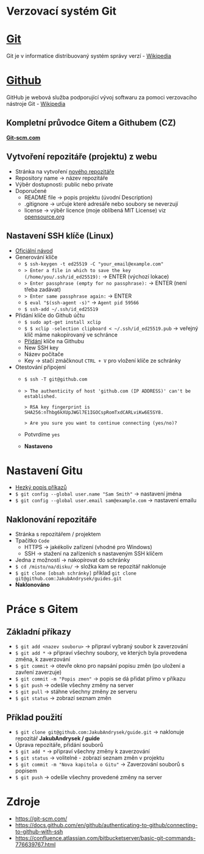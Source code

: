 # Verzovací systém Git

# [Git](https://git-scm.com)
Git je v informatice distribuovaný systém správy verzí - [Wikipedia](https://cs.wikipedia.org/wiki/Git)


# [Github](https://github.com)
GitHub je webová služba podporující vývoj softwaru za pomoci verzovacího nástroje Git - [Wikipedia](https://cs.wikipedia.org/wiki/GitHub)

## Kompletní průvodce Gitem a Githubem (CZ)
**[Git-scm.com](https://git-scm.com/book/cs/v2)**

## Vytvoření repozitáře (projektu) z webu

- Stránka na vytvoření [nového repozitáře](https://github.com/new)
- Repository name -> název repozitáře
- Výběr dostupnosti: public nebo private
- Doporučené
   - README file -> popis projektu (úvodní Description)
   - .gitignore -> určuje které adresáře nebo soubory se neverzují
   - license -> výběr licence (moje oblíbená MIT License) viz [opensource.org](https://opensource.org/licenses)

## Nastavení SSH klíče (Linux)
- [Oficiální návod](https://docs.github.com/en/github/authenticating-to-github/connecting-to-github-with-ssh)
- Generování klíče
   - `$ ssh-keygen -t ed25519 -C "your_email@example.com"`
   - `> Enter a file in which to save the key (/home/you/.ssh/id_ed25519):` -> ENTER (výchozí lokace)
   - `> Enter passphrase (empty for no passphrase):` -> ENTER (není třeba zadávat)
   - `> Enter same passphrase again:` -> ENTER
   - `$ eval "$(ssh-agent -s)"` -> `Agent pid 59566`
   - `$ ssh-add ~/.ssh/id_ed25519`
- Přidání klíče do Github účtu
   - `$ sudo apt-get install xclip`
   - `$ $ xclip -selection clipboard < ~/.ssh/id_ed25519.pub` ->   veřejný klíč máme nakopírovaný ve schránce
   - [Přídání](https://github.com/settings/keys) klíče na Githubu
   - New SSH key
   - Název počítače
   - Key -> stačí zmáčknout `CTRL + V` pro vložení klíče ze schránky
- Otestování připojení
   - `$ ssh -T git@github.com`
   - `> The authenticity of host 'github.com (IP ADDRESS)' can't be established.`
    
        `> RSA key fingerprint is SHA256:nThbg6kXUpJWGl7E1IGOCspRomTxdCARLviKw6E5SY8.`

        `> Are you sure you want to continue connecting (yes/no)?`
   - Potvrdíme `yes`
   - **Nastaveno**

# Nastavení Gitu

- [Hezký popis příkazů](https://confluence.atlassian.com/bitbucketserver/basic-git-commands-776639767.html)
- `$ git config --global user.name "Sam Smith"` -> nastavení jména
- `$ git config --global user.email sam@example.com` -> nastavení emailu

## Naklonování repozitáře

- Stránka s repozitářem / projektem
- Tpačítko `Code`
   - HTTPS -> jakékoliv zařízení (vhodné pro Windows)
   - SSH -> stažení na zařízeních s nastaveným SSH klíčem
- Jedna z možností -> nakopírovat do schránky
- `$ cd /misto/na/disku/` -> složka kam se repozitář naklonuje
- `$ git clone [obsah schránky]` příklad `git clone git@github.com:JakubAndrysek/guides.git`
- **Naklonováno**

# Práce s Gitem

## Základní příkazy
- `$ git add <nazev souboru>` -> připraví vybraný soubor k zaverzování
- `$ git add *` -> připraví všechny soubory, ve kterých byla provedena změna, k zaverzování
- `$ git commit` -> otevře okno pro napsání popisu změn (po uložení a zavření zaverzuje)
- `$ git commit -m "Popis zmen"` -> popis se dá přidat přímo v příkazu
- `$ git push` -> odešle všechny změny na server
- `$ git pull` -> stáhne všechny změny ze serveru
- `$ git status` -> zobrazí seznam změn

## Příklad použití
- `$ git clone git@github.com:JakubAndrysek/guide.git` -> naklonuje repozitář **JakubAndrysek / guide**
- Úprava repozitáře, přidání souborů
- `$ git add *` -> připraví všechny změny k zaverzování
- `$ git status` -> volitelné - zobrazí seznam změn v projektu
- `$ git commit -m "Nova kapitola o Gitu"` -> Zaverzování souborů s popisem
- `$ git push` -> odešle všechny provedené změny na server



# Zdroje
- https://git-scm.com/
- https://docs.github.com/en/github/authenticating-to-github/connecting-to-github-with-ssh
- https://confluence.atlassian.com/bitbucketserver/basic-git-commands-776639767.html



